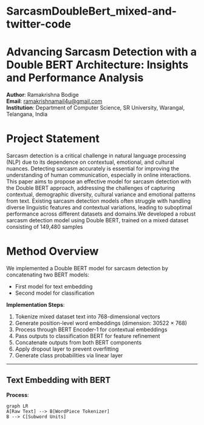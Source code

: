 # SarcasmDoubleBert_mixed-and-twitter-code
# Advancing Sarcasm Detection with a Double BERT Architecture: Insights and Performance Analysis

**Author**: Ramakrishna Bodige  
**Email**: ramakrishnamail4u@gmail.com  
**Institution**: Department of Computer Science, SR University, Warangal, Telangana, India
# Project Statement
Sarcasm detection is a critical challenge in natural language processing (NLP) due to its dependence on contextual, emotional, and cultural nuances. Detecting sarcasm accurately is essential for improving the understanding of human communication, especially in online interactions. This paper aims to propose an effective model for sarcasm detection with the Double BERT approach, addressing the challenges of capturing contextual, demographic diversity, cultural variance and emotional patterns from text. Existing sarcasm detection models often struggle with handling diverse linguistic features and contextual variations, leading to suboptimal performance across different datasets and domains.We developed a robust sarcasm detection model using Double BERT, trained on a mixed dataset consisting of 149,480 samples
# Method Overview

We implemented a Double BERT model for sarcasm detection by concatenating two BERT models:  
- First model for text embedding  
- Second model for classification  

**Implementation Steps**:  
1. Tokenize mixed dataset text into 768-dimensional vectors  
2. Generate position-level word embeddings (dimension: 30522 × 768)  
3. Process through BERT Encoder-1 for contextual embeddings  
4. Pass outputs to classification BERT for feature refinement  
5. Concatenate outputs from both BERT components  
6. Apply dropout layer to prevent overfitting  
7. Generate class probabilities via linear layer  

---

## Text Embedding with BERT

**Process**:  
```mermaid
graph LR
A[Raw Text] --> B[WordPiece Tokenizer]
B --> C[Subword Units]
